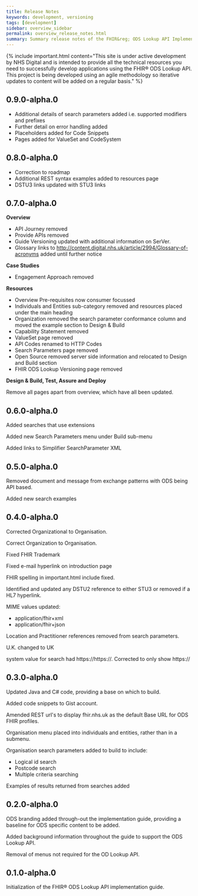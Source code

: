 ```yaml
---
title: Release Notes
keywords: development, versioning
tags: [development]
sidebar: overview_sidebar
permalink: overview_release_notes.html
summary: Summary release notes of the FHIR&reg; ODS Lookup API Implementation Guide
---
```


{% include important.html content="This site is under active development by NHS Digital and is intended to provide all the technical resources you need to successfully develop applications using the FHIR&reg; ODS Lookup API. This project is being developed using an agile methodology so iterative updates to content will be added on a regular basis." %}

## 0.9.0-alpha.0 ##

- Additional details of search parameters added i.e. supported modifiers and prefixes
- Further detail on error handling added
- Placeholders added for Code Snippets
- Pages added for ValueSet and CodeSystem 

## 0.8.0-alpha.0 ##

- Correction to roadmap
- Additional REST syntax examples added to resources page
- DSTU3 links updated with STU3 links

## 0.7.0-alpha.0 ##

**Overview**

- API Journey removed 
- Provide APIs removed
- Guide Versioning updated with additional information on SerVer.
- Glossary links to http://content.digital.nhs.uk/article/2994/Glossary-of-acronyms added until further notice

**Case Studies**

- Engagement Approach removed

**Resources**

- Overview Pre-requisites now consumer focussed
- Individuals and Entities sub-category removed and resources placed under the main heading
- Organization removed the search parameter conformance column and moved the example section to Design & Build
- Capability Statement removed
- ValueSet page removed
- API Codes renamed to HTTP Codes
- Search Parameters page removed
- Open Source removed server side information and relocated to Design and Build section
- FHIR ODS Lookup Versioning page removed

**Design & Build, Test, Assure and Deploy**

Remove all pages apart from overview, which have all been updated.

## 0.6.0-alpha.0 ##

Added searches that use extensions

Added new Search Parameters menu under Build sub-menu

Added links to Simplifier SearchParameter XML


## 0.5.0-alpha.0 ##

Removed document and message from exchange patterns with ODS being API based.

Added new search examples


## 0.4.0-alpha.0 ##

Corrected Organizational to Organisation.

Correct Organization to Organisation.

Fixed FHIR Trademark

Fixed e-mail hyperlink on introduction page

FHIR spelling in important.html include fixed.

Identified and updated any DSTU2 reference to either STU3 or removed if a HL7 hyperlink.

MIME values updated:

- application/fhir+xml
- application/fhir+json

Location and Practitioner references removed from search parameters.

U.K. changed to UK

system value for search had https://https://. Corrected to only show https://

## 0.3.0-alpha.0 ##

Updated Java and C# code, providing a base on which to build.

Added code snippets to Gist account.

Amended REST url's to display fhir.nhs.uk as the default Base URL for ODS FHIR profiles.

Organisation menu placed into individuals and entities, rather than in a submenu.

Organisation search parameters added to build to include:

- Logical id search
- Postcode search
- Multiple criteria searching

Examples of results returned from searches added

## 0.2.0-alpha.0 ##

ODS branding added through-out the implementation guide, providing a baseline for ODS specific content to be added.

Added background information throughout the guide to support the ODS Lookup API.

Removal of menus not required for the OD Lookup API.

## 0.1.0-alpha.0 ##

Initialization of the FHIR&reg; ODS Lookup API implementation guide.